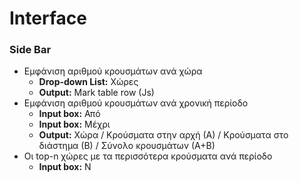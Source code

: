 # Interface
### Side Bar
* Εμφάνιση αριθμού κρουσμάτων ανά χώρα
  * <b>Drop-down List:</b> Χώρες
  * <b>Output:</b> Mark table row (Js)
* Εμφάνιση αριθμού κρουσμάτων ανά χρονική περίοδο
  * <b>Input box:</b> Από
  * <b>Input box:</b> Μέχρι
  * <b>Output:</b> Χώρα / Κρούσματα στην αρχή (Α) / Κρούσματα στο διάστημα (Β) / Σύνολο κρουσμάτων (Α+Β)
* Οι top-n χώρες με τα περισσότερα κρούσματα ανά περίοδο
  * <b>Input box:</b> N
  
